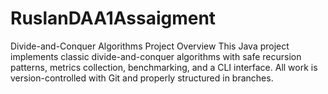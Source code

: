# RuslanDAA1Assaigment
Divide-and-Conquer Algorithms Project
Overview
This Java project implements classic divide-and-conquer algorithms with safe recursion patterns, metrics collection, benchmarking, and a CLI interface. All work is version-controlled with Git and properly structured in branches.
